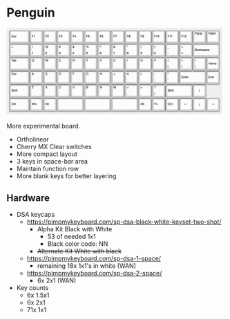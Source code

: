 # Penguin

![](img/penguin_layout.png)

More experimental board.

- Ortholinear
- Cherry MX Clear switches
- More compact layout
- 3 keys in space-bar area
- Maintain function row
- More blank keys for better layering

## Hardware

- DSA keycaps
    - https://pimpmykeyboard.com/sp-dsa-black-white-keyset-two-shot/
        - Alpha Kit Black with White
            - 53 of needed 1x1
            - Black color code: NN
        - ~~Alternate Kit White with black~~
    - https://pimpmykeyboard.com/sp-dsa-1-space/
        - remaining 18x 1x1's in white (WAN)
    - https://pimpmykeyboard.com/sp-dsa-2-space/
        - 6x 2x1 (WAN)
- Key counts
    - 6x 1.5x1
    - 6x 2x1
    - 71x 1x1
